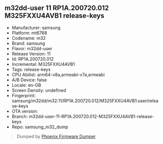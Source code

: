 ## m32dd-user 11 RP1A.200720.012 M325FXXU4AVB1 release-keys
- Manufacturer: samsung
- Platform: mt6768
- Codename: m32
- Brand: samsung
- Flavor: m32dd-user
- Release Version: 11
- Id: RP1A.200720.012
- Incremental: M325FXXU4AVB1
- Tags: release-keys
- CPU Abilist: arm64-v8a,armeabi-v7a,armeabi
- A/B Device: false
- Locale: en-GB
- Screen Density: undefined
- Fingerprint: samsung/m32dd/m32:11/RP1A.200720.012/M325FXXU4AVB1:user/release-keys
- OTA version: 
- Branch: m32dd-user-11-RP1A.200720.012-M325FXXU4AVB1-release-keys
- Repo: samsung_m32_dump


>Dumped by [Phoenix Firmware Dumper](https://github.com/DroidDumps/phoenix_firmware_dumper)

